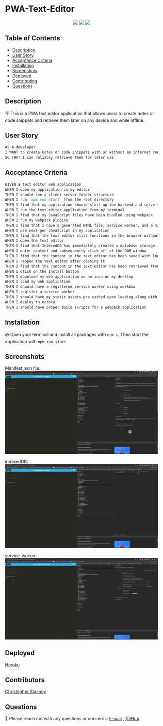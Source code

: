# PWA-Text-Editor

<p align="center">
    <img src="https://img.shields.io/badge/Javascript-yellow" />
    <img src="https://img.shields.io/badge/-node.js-green" />
    <img src="https://img.shields.io/badge/-webpack-red" >
</p>


## Table of Contents
- [Description](#description)
- [User Story](#user-story)
- [Acceptance Criteria](#acceptance-criteria)
- [Installation](#installation)
- [Screenshots](#screenshots)
- [Deployed](#deployed)
- [Contributing](#contributing)
- [Questions](#questions)

## Description

🪧 This is a PWA text editor application that allows users to create notes or code snippets and retrieve them later on any device and while offline.


## User Story

```md
AS A developer
I WANT to create notes or code snippets with or without an internet connection
SO THAT I can reliably retrieve them for later use
```

## Acceptance Criteria

```md
GIVEN a text editor web application
WHEN I open my application in my editor
THEN I should see a client server folder structure
WHEN I run `npm run start` from the root directory
THEN I find that my application should start up the backend and serve the client
WHEN I run the text editor application from my terminal
THEN I find that my JavaScript files have been bundled using webpack
WHEN I run my webpack plugins
THEN I find that I have a generated HTML file, service worker, and a manifest file
WHEN I use next-gen JavaScript in my application
THEN I find that the text editor still functions in the browser without errors
WHEN I open the text editor
THEN I find that IndexedDB has immediately created a database storage
WHEN I enter content and subsequently click off of the DOM window
THEN I find that the content in the text editor has been saved with IndexedDB
WHEN I reopen the text editor after closing it
THEN I find that the content in the text editor has been retrieved from our IndexedDB
WHEN I click on the Install button
THEN I download my web application as an icon on my desktop
WHEN I load my web application
THEN I should have a registered service worker using workbox
WHEN I register a service worker
THEN I should have my static assets pre cached upon loading along with subsequent pages and static assets
WHEN I deploy to Heroku
THEN I should have proper build scripts for a webpack application
```

## Installation
💿 Open your terminal and install all packages with `npm i`. Then start the application with `npm run start`

## Screenshots

Manifest.json file:
![manifest](images/manifest.png)

indexedDB:
![indexedDB](images/indexedDB.png)

service-worker:
![serviceworker](images/service%20worker.png)


## Deployed
[Heroku](https://stasney-text-editor-c2212110fc79.herokuapp.com/)

## Contributors
[Christopher Stasney](https://github.com/cstasney)

## Questions
📧 Please reach out with any questions or concerns: [E-mail](mailto:cstasney07@gmail.com) , [GitHub](https://github.com/cstasney)<br />